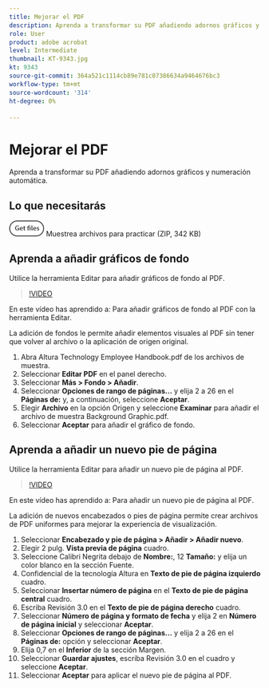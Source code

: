 ```yaml
---
title: Mejorar el PDF
description: Aprenda a transformar su PDF añadiendo adornos gráficos y numeración automática
role: User
product: adobe acrobat
level: Intermediate
thumbnail: KT-9343.jpg
kt: 9343
source-git-commit: 364a521c1114cb89e781c07386634a9464676bc3
workflow-type: tm+mt
source-wordcount: '314'
ht-degree: 0%

---
```


# Mejorar el PDF

Aprenda a transformar su PDF añadiendo adornos gráficos y numeración automática.

## Lo que necesitarás

[![Obtener archivos](../assets/Getfiles.png)](../assets/Enhance.zip) Muestrea archivos para practicar (ZIP, 342 KB)

## Aprenda a añadir gráficos de fondo

Utilice la herramienta Editar para añadir gráficos de fondo al PDF.

>[!VIDEO](https://video.tv.adobe.com/v/338746?hidetitle=true)

En este vídeo has aprendido a: Para añadir gráficos de fondo al PDF con la herramienta Editar.

La adición de fondos le permite añadir elementos visuales al PDF sin tener que volver al archivo o la aplicación de origen original.

1. Abra Altura Technology Employee Handbook.pdf de los archivos de muestra.
1. Seleccionar **Editar PDF** en el panel derecho.
1. Seleccionar **Más > Fondo > Añadir**.
1. Seleccionar **Opciones de rango de páginas...** y elija 2 a 26 en el **Páginas de:** y, a continuación, seleccione **Aceptar**.
1. Elegir **Archivo** en la opción Origen y seleccione **Examinar** para añadir el archivo de muestra Background Graphic.pdf.
1. Seleccionar **Aceptar** para añadir el gráfico de fondo.

## Aprenda a añadir un nuevo pie de página

Utilice la herramienta Editar para añadir un nuevo pie de página al PDF.

>[!VIDEO](https://video.tv.adobe.com/v/338745?hidetitle=true)

En este vídeo has aprendido a: Para añadir un nuevo pie de página al PDF.

La adición de nuevos encabezados o pies de página permite crear archivos de PDF uniformes para mejorar la experiencia de visualización.

1. Seleccionar **Encabezado y pie de página > Añadir > Añadir nuevo**.
1. Elegir 2 pulg. **Vista previa de página** cuadro.
1. Seleccione Calibri Negrita debajo de **Nombre:**, 12 **Tamaño:** y elija un color blanco en la sección Fuente.
1. Confidencial de la tecnología Altura en **Texto de pie de página izquierdo** cuadro.
1. Seleccionar **Insertar número de página** en el **Texto de pie de página central** cuadro.
1. Escriba Revisión 3.0 en el **Texto de pie de página derecho** cuadro.
1. Seleccionar **Número de página y formato de fecha** y elija 2 en **Número de página inicial** y seleccionar **Aceptar**.
1. Seleccionar **Opciones de rango de páginas...** y elija 2 a 26 en el **Páginas de:** opción y seleccionar **Aceptar**.
1. Elija 0,7 en el **Inferior** de la sección Margen.
1. Seleccionar **Guardar ajustes**, escriba Revisión 3.0 en el cuadro y seleccione **Aceptar**.
1. Seleccionar **Aceptar** para aplicar el nuevo pie de página al PDF.


